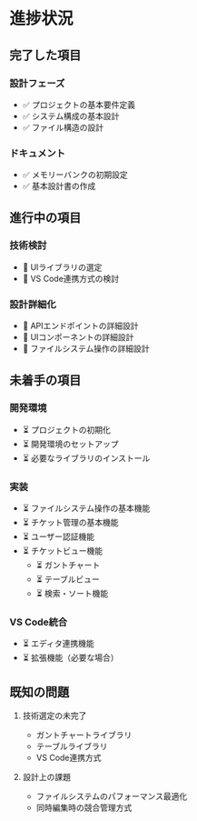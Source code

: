 # 進捗状況

## 完了した項目

### 設計フェーズ
- ✅ プロジェクトの基本要件定義
- ✅ システム構成の基本設計
- ✅ ファイル構造の設計

### ドキュメント
- ✅ メモリーバンクの初期設定
- ✅ 基本設計書の作成

## 進行中の項目

### 技術検討
- 🔄 UIライブラリの選定
- 🔄 VS Code連携方式の検討

### 設計詳細化
- 🔄 APIエンドポイントの詳細設計
- 🔄 UIコンポーネントの詳細設計
- 🔄 ファイルシステム操作の詳細設計

## 未着手の項目

### 開発環境
- ⏳ プロジェクトの初期化
- ⏳ 開発環境のセットアップ
- ⏳ 必要なライブラリのインストール

### 実装
- ⏳ ファイルシステム操作の基本機能
- ⏳ チケット管理の基本機能
- ⏳ ユーザー認証機能
- ⏳ チケットビュー機能
  - ⏳ ガントチャート
  - ⏳ テーブルビュー
  - ⏳ 検索・ソート機能

### VS Code統合
- ⏳ エディタ連携機能
- ⏳ 拡張機能（必要な場合）

## 既知の問題
1. 技術選定の未完了
   - ガントチャートライブラリ
   - テーブルライブラリ
   - VS Code連携方式

2. 設計上の課題
   - ファイルシステムのパフォーマンス最適化
   - 同時編集時の競合管理方式
